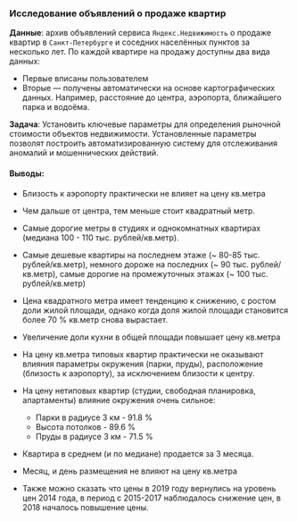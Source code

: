 ###  Исследование объявлений о продаже квартир  

**Данные**: архив объявлений сервиса `Яндекс.Недвижимость` о продаже квартир в `Санкт-Петербурге` и соседних населённых пунктов за несколько лет. По каждой квартире на продажу доступны два вида данных: 
* Первые вписаны пользователем 
* Вторые — получены автоматически на основе картографических данных. Например, расстояние до центра, аэропорта, ближайшего парка и водоёма. 

**Задача**: Установить ключевые параметры для определения рыночной стоимости объектов недвижимости. Установленные параметры позволят построить автоматизированную систему для отслеживания аномалий и мошеннических действий.

#### Выводы: 
   * Близость к аэропорту практически не влияет на цену кв.метра
   * Чем дальше от центра, тем меньше стоит квадратный метр.  
   * Самые дорогие метры в студиях и однокомнатных квартирах (медиана 100 - 110 тыс. рублей/кв.метр).
   * Самые дешевые квартиры на последнем этаже (~ 80-85 тыс. рублей/кв.метр), немного дороже на последних (~ 90 тыс. рублей/кв.метр), самые дорогие на промежуточных этажах  (~ 100 тыс. рублей/кв.метр) 
   * Цена квадратного метра имеет тенденцию к снижению, с ростом доли жилой площади, однако когда доля жилой площади становится более 70 % кв.метр снова вырастает.  
   * Увеличение доли кухни в общей площади повышает цену кв.метра
   * На цену кв.метра типовых квартир практически не оказывают влияния параметры окружения (парки, пруды), расположение (близость к аэропорту), за исключением близости к центру.  
   * На цену нетиповых квартир (студии, свободная планировка, апартаменты) влияние окружения очень сильное:  
     * Парки в радиусе 3 км - 91.8 % 
     * Высота потолков - 89.6 %  
     * Пруды в радиусе 3 км - 71.5 %
   * Квартира в среднем (и по медиане) продается за 3 месяца.
   
   *  Месяц, и день размещения не влияют на цену кв.метра 
   * Также можно сказать что цены в 2019 году вернулись на уровень цен 2014 года, в период с 2015-2017 наблюдалось снижение цен, в 2018 началось повышение цены. 